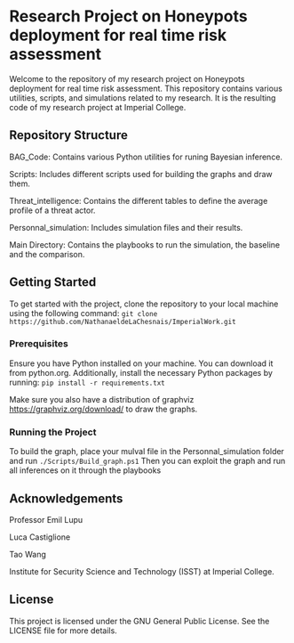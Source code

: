 # Research Project on Honeypots deployment for real time risk assessment
Welcome to the repository of my research project on Honeypots deployment for real time risk assessment. This repository contains various utilities, scripts, and simulations related to my research. It is the resulting code of my research project at Imperial College.

## Repository Structure
BAG_Code: Contains various Python utilities for runing Bayesian inference.

Scripts: Includes different scripts used for building the graphs and draw them.

Threat_intelligence: Contains the different tables to define the average profile of a threat actor.

Personnal_simulation: Includes simulation files and their results.

Main Directory: Contains the playbooks to run the simulation, the baseline and the comparison.

## Getting Started
To get started with the project, clone the repository to your local machine using the following command:
`git clone https://github.com/NathanaeldeLaChesnais/ImperialWork.git`

### Prerequisites
Ensure you have Python installed on your machine. You can download it from python.org.
Additionally, install the necessary Python packages by running:
`pip install -r requirements.txt`

Make sure you also have a distribution of graphviz https://graphviz.org/download/ to draw the graphs.

### Running the Project
To build the graph, place your mulval file in the Personnal_simulation folder and run `./Scripts/Build_graph.ps1`
Then you can exploit the graph and run all inferences on it through the playbooks

## Acknowledgements
Professor Emil Lupu

Luca Castiglione

Tao Wang

Institute for Security Science and Technology (ISST) at Imperial College.

## License
This project is licensed under the GNU General Public License. See the LICENSE file for more details.

